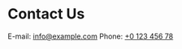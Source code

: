 # Contact Us

E-mail: <a href='mailt&#111;&#58;in&#102;&#37;6F&#64;&#101;&#120;am&#37;70le%2Ec&#37;6F%&#54;D'>i&#110;&#102;o&#64;example&#46;com</a>
Phone: <a href="tel:+0123456789">+0 123 456 78</a>
